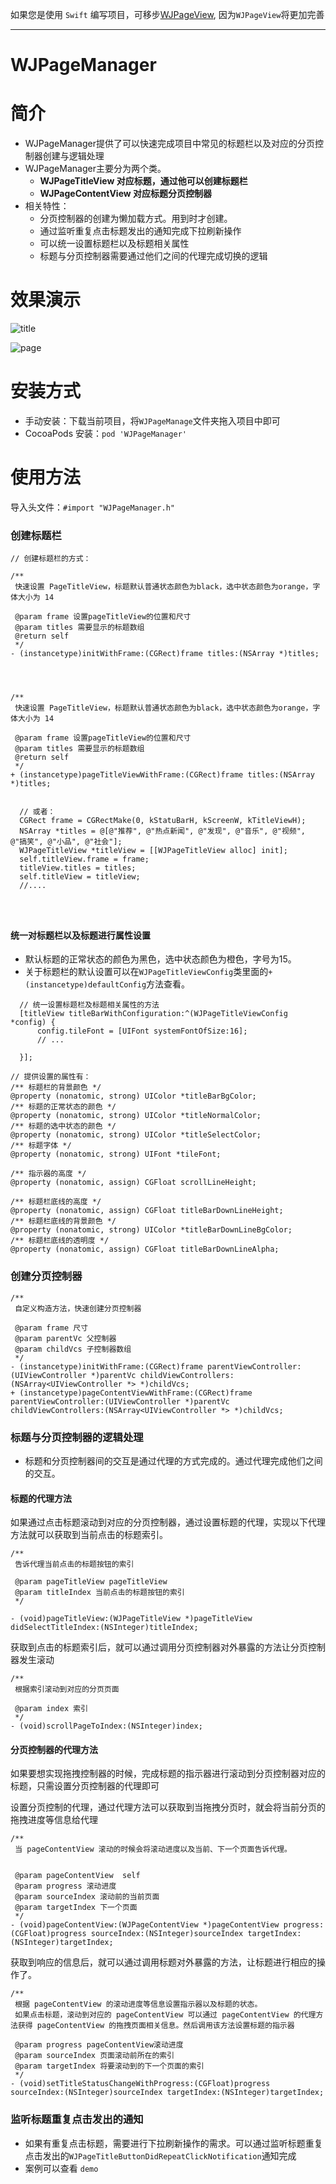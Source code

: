 
如果您是使用 `Swift` 编写项目，可移步<a href="https://github.com/WJCha/WJPageView">WJPageView</a>, 因为`WJPageView`将更加完善

---
# WJPageManager
# 简介

- WJPageManager提供了可以快速完成项目中常见的标题栏以及对应的分页控制器创建与逻辑处理
- WJPageManager主要分为两个类。
  - **WJPageTitleView 对应标题，通过他可以创建标题栏**
  - **WJPageContentView 对应标题分页控制器**
- 相关特性：
  - 分页控制器的创建为懒加载方式。用到时才创建。
  - 通过监听重复点击标题发出的通知完成下拉刷新操作
  - 可以统一设置标题栏以及标题相关属性
  - 标题与分页控制器需要通过他们之间的代理完成切换的逻辑






# 效果演示

  ![title](resource/title.gif)



 ![page](resource/page.gif)



# 安装方式

- 手动安装：下载当前项目，将`WJPageManage`文件夹拖入项目中即可
- CocoaPods 安装：`pod 'WJPageManager'`



# 使用方法

导入头文件：`#import "WJPageManager.h"`

### 创建标题栏

```objc
// 创建标题栏的方式：

/**
 快速设置 PageTitleView，标题默认普通状态颜色为black，选中状态颜色为orange，字体大小为 14

 @param frame 设置pageTitleView的位置和尺寸
 @param titles 需要显示的标题数组
 @return self
 */
- (instancetype)initWithFrame:(CGRect)frame titles:(NSArray *)titles;




/**
 快速设置 PageTitleView，标题默认普通状态颜色为black，选中状态颜色为orange，字体大小为 14
 
 @param frame 设置pageTitleView的位置和尺寸
 @param titles 需要显示的标题数组
 @return self
 */
+ (instancetype)pageTitleViewWithFrame:(CGRect)frame titles:(NSArray *)titles;


  // 或者：
  CGRect frame = CGRectMake(0, kStatuBarH, kScreenW, kTitleViewH);
  NSArray *titles = @[@"推荐", @"热点新闻", @"发现", @"音乐", @"视频", @"搞笑", @"小品", @"社会"];
  WJPageTitleView *titleView = [[WJPageTitleView alloc] init];
  self.titleView.frame = frame;
  titleView.titles = titles;
  self.titleView = titleView;
  //....




```



#### 统一对标题栏以及标题进行属性设置

- 默认标题的正常状态的颜色为黑色，选中状态颜色为橙色，字号为15。
- 关于标题栏的默认设置可以在`WJPageTitleViewConfig`类里面的`+ (instancetype)defaultConfig`方法查看。

```objc
  // 统一设置标题栏及标题相关属性的方法
  [titleView titleBarWithConfiguration:^(WJPageTitleViewConfig *config) {
      config.tileFont = [UIFont systemFontOfSize:16];
  	  // ...
   
  }];

// 提供设置的属性有：
/** 标题栏的背景颜色 */
@property (nonatomic, strong) UIColor *titleBarBgColor;
/** 标题的正常状态的颜色 */
@property (nonatomic, strong) UIColor *titleNormalColor;
/** 标题的选中状态的颜色 */
@property (nonatomic, strong) UIColor *titleSelectColor;
/** 标题字体 */
@property (nonatomic, strong) UIFont *tileFont;

/** 指示器的高度 */
@property (nonatomic, assign) CGFloat scrollLineHeight;

/** 标题栏底线的高度 */
@property (nonatomic, assign) CGFloat titleBarDownLineHeight;
/** 标题栏底线的背景颜色 */
@property (nonatomic, strong) UIColor *titleBarDownLineBgColor;
/** 标题栏底线的透明度 */
@property (nonatomic, assign) CGFloat titleBarDownLineAlpha;
```





### 创建分页控制器

```objc
/**
 自定义构造方法，快速创建分页控制器

 @param frame 尺寸
 @param parentVc 父控制器
 @param childVcs 子控制器数组
 */
- (instancetype)initWithFrame:(CGRect)frame parentViewController:(UIViewController *)parentVc childViewControllers:(NSArray<UIViewController *> *)childVcs;
+ (instancetype)pageContentViewWithFrame:(CGRect)frame parentViewController:(UIViewController *)parentVc childViewControllers:(NSArray<UIViewController *> *)childVcs;
```



### 标题与分页控制器的逻辑处理

- 标题和分页控制器间的交互是通过代理的方式完成的。通过代理完成他们之间的交互。

#### 标题的代理方法

如果通过点击标题滚动到对应的分页控制器，通过设置标题的代理，实现以下代理方法就可以获取到当前点击的标题索引。

```objc
/**
 告诉代理当前点击的标题按钮的索引

 @param pageTitleView pageTitleView
 @param titleIndex 当前点击的标题按钮的索引
 */

- (void)pageTitleView:(WJPageTitleView *)pageTitleView didSelectTitleIndex:(NSInteger)titleIndex;
```



获取到点击的标题索引后，就可以通过调用分页控制器对外暴露的方法让分页控制器发生滚动

```objc
/**
 根据索引滚动到对应的分页页面
 
 @param index 索引
 */
- (void)scrollPageToIndex:(NSInteger)index;
```





#### 分页控制器的代理方法

如果要想实现拖拽控制器的时候，完成标题的指示器进行滚动到分页控制器对应的标题，只需设置分页控制器的代理即可

设置分页控制的代理，通过代理方法可以获取到当拖拽分页时，就会将当前分页的拖拽进度等信息给代理

```objc
/**
 当 pageContentView 滚动的时候会将滚动进度以及当前、下一个页面告诉代理。
 

 @param pageContentView  self
 @param progress 滚动进度
 @param sourceIndex 滚动前的当前页面
 @param targetIndex 下一个页面
 */
- (void)pageContentView:(WJPageContentView *)pageContentView progress:(CGFloat)progress sourceIndex:(NSInteger)sourceIndex targetIndex:(NSInteger)targetIndex;
```

获取到响应的信息后，就可以通过调用标题对外暴露的方法，让标题进行相应的操作了。

```objc
/**
 根据 pageContentView 的滚动进度等信息设置指示器以及标题的状态。
 如果点击标题，滚动到对应的 pageContentView 可以通过 pageContentView 的代理方法获得 pageContentView 的拖拽页面相关信息。然后调用该方法设置标题的指示器

 @param progress pageContentView滚动进度
 @param sourceIndex 页面滚动前所在的索引
 @param targetIndex 将要滚动到的下一个页面的索引
 */
- (void)setTitleStatusChangeWithProgress:(CGFloat)progress sourceIndex:(NSInteger)sourceIndex targetIndex:(NSInteger)targetIndex;
```



### 监听标题重复点击发出的通知

- 如果有重复点击标题，需要进行下拉刷新操作的需求。可以通过监听标题重复点击发出的`WJPageTitleButtonDidRepeatClickNotification`通知完成
- 案例可以查看 `demo`





